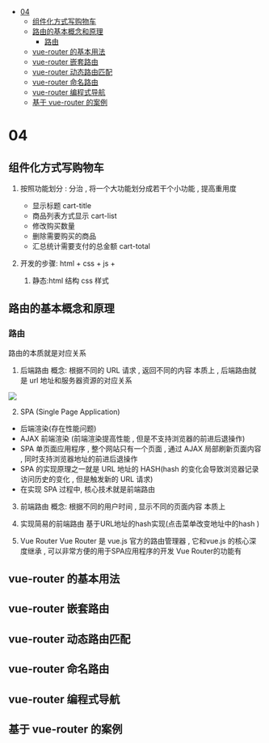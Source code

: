 - [04](#04)
  - [组件化方式写购物车](#组件化方式写购物车)
  - [路由的基本概念和原理](#路由的基本概念和原理)
    - [路由](#路由)
  - [vue-router 的基本用法](#vue-router-的基本用法)
  - [vue-router 嵌套路由](#vue-router-嵌套路由)
  - [vue-router 动态路由匹配](#vue-router-动态路由匹配)
  - [vue-router 命名路由](#vue-router-命名路由)
  - [vue-router 编程式导航](#vue-router-编程式导航)
  - [基于 vue-router 的案例](#基于-vue-router-的案例)

# 04

## 组件化方式写购物车

1. 按照功能划分 : 分治 , 将一个大功能划分成若干个小功能 , 提高重用度

    - 显示标题 cart-title
    - 商品列表方式显示 cart-list
    - 修改购买数量
    - 删除需要购买的商品
    - 汇总统计需要支付的总金额 cart-total

2. 开发的步骤: html + css + js +
    1. 静态:html 结构 css 样式

## 路由的基本概念和原理

### 路由

路由的本质就是对应关系

1. 后端路由
   概念: 根据不同的 URL 请求 , 返回不同的内容
   本质上 , 后端路由就是 url 地址和服务器资源的对应关系

![](后端路由)

2. SPA (Single Page Application)

-   后端渲染(存在性能问题)
-   AJAX 前端渲染 (前端渲染提高性能 , 但是不支持浏览器的前进后退操作)
-   SPA 单页面应用程序 , 整个网站只有一个页面 , 通过 AJAX 局部刷新页面内容 , 同时支持浏览器地址的前进后退操作
-   SPA 的实现原理之一就是 URL 地址的 HASH(hash 的变化会导致浏览器记录访问历史的变化 , 但是触发新的 URL 请求)
-   在实现 SPA 过程中, 核心技术就是前端路由

3. 前端路由
概念: 根据不同的用户时间 , 显示不同的页面内容
本质上

4. 实现简易的前端路由
基于URL地址的hash实现(点击菜单改变地址中的hash )

5. Vue Router 
Vue Router 是 vue.js 官方的路由管理器 , 它和vue.js 的核心深度继承 , 可以非常方便的用于SPA应用程序的开发
Vue Router的功能有

## vue-router 的基本用法

## vue-router 嵌套路由

## vue-router 动态路由匹配

## vue-router 命名路由

## vue-router 编程式导航

## 基于 vue-router 的案例
